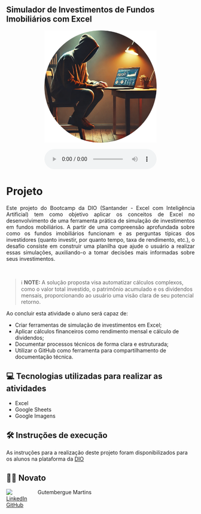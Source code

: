 ## Simulador de Investimentos de Fundos Imobiliários com Excel

<p align="center">
<img 
    src="Imagens/img_programmer_github.png"
    width="300"
/>
</p>

<div align="center">
    <audio src="output/podcast_editado.MP3" controls title="Podcast editado"></audio>
</div>

# Projeto
<p align="justify"> Este projeto do Bootcamp da DIO (Santander - Excel com Inteligência Artificial) tem como objetivo aplicar os conceitos de Excel no desenvolvimento de uma ferramenta prática de simulação de investimentos em fundos mobiliários. A partir de uma compreensão aprofundada sobre como os fundos imobiliários funcionam e as perguntas típicas dos investidores (quanto investir, por quanto tempo, taxa de rendimento, etc.), o desafio consiste em construir uma planilha que ajude o usuário a realizar essas simulações, auxiliando-o a tomar decisões mais informadas sobre seus investimentos.</p><br>


 > ℹ️ **NOTE:** A solução proposta visa automatizar cálculos complexos, como o valor total investido, o patrimônio acumulado e os dividendos mensais, proporcionando ao usuário uma visão clara de seu potencial retorno.

Ao concluir esta atividade o aluno será capaz de:
- Criar ferramentas de simulação de investimentos em Excel;
- Aplicar cálculos financeiros como rendimento mensal e cálculo de dividendos;
- Documentar processos técnicos de forma clara e estruturada; 
- Utilizar o GitHub como ferramenta para compartilhamento de documentação técnica. 


## 💻 Tecnologias utilizadas para realizar as atividades

- Excel
- Google Sheets
- Google Imagens


## 🛠️ Instruções de execução

As instruções para a realização deste projeto foram disponibilizados para os alunos na plataforma da [DIO](https://web.dio.me/lab/criando-uma-ferramenta-de-controle-de-investimentos-com-excel/learning/14151e92-a01d-42fe-befb-9f45c77062f2?back=/track/santander-excel-com-inteligencia-artificial)


## 👨‍💻 Novato

<p>
    <img 
      align=left 
      margin=10 
      width=80 
      src="https://cdn.jsdelivr.net/gh/alohe/avatars/png/memo_30.png"
</p>
<p>
    &nbspGutembergue Martins<br>
    <a href="https://www.linkedin.com/in/gutembergue-martins-38336a59" target="_blank">LinkedIn</a><br>
    <a href="https://github.com/gutembergue-martins" target="_blank">GitHub</a>
    
</p>
    
<br/><br/>
